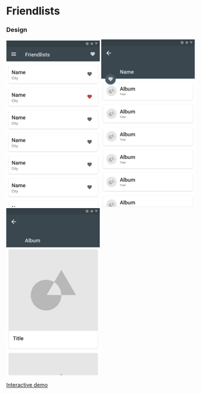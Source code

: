 # Friendlists

### Design
<img src="docs/demo_app.png" width="250"> <img src="docs/user_detail.png" width="250"> <img src="docs/album detail.png" width="250">

[Interactive demo](https://xd.adobe.com/view/38bf2ca7-f978-4156-4ac7-9487b7d30c97-4e8e/)
